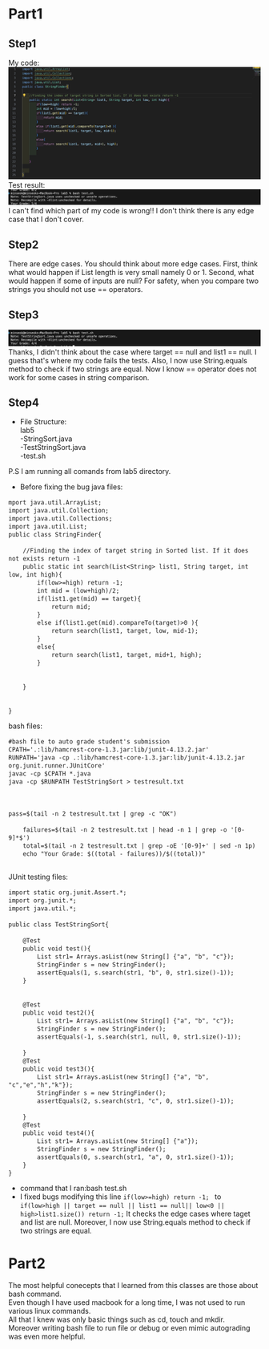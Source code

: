 # Part1
## Step1
My code:
![img](mycode.png)
Test result:
![img](testresult.png)
I can't find which part of my code is wrong!! I don't think there is any edge case that I don't cover.
## Step2
There are edge cases.
You should think about more edge cases.
First, think what would happen if List length is very small namely 0 or 1.
Second, what would happen if some of inputs are null?
For safety, when you compare two strings you should not use == operators.

## Step3
![img](afterfix.png)
Thanks, I didn't think about the case where target == null and list1 == null. I guess that's where my code fails the tests.
Also, I now use String.equals method to check if two strings are equal. Now I know == operator does not work for some cases in string comparison.
## Step4
- File Structure:\
lab5\
-StringSort.java\
-TestStringSort.java\
-test.sh

P.S I am running all comands from lab5 directory.
- Before fixing the bug
java files:
```
mport java.util.ArrayList;
import java.util.Collection;
import java.util.Collections;
import java.util.List;
public class StringFinder{

    //Finding the index of target string in Sorted list. If it does not exists return -1
    public static int search(List<String> list1, String target, int low, int high){
        if(low>=high) return -1;
        int mid = (low+high)/2;
        if(list1.get(mid) == target){
            return mid;
        }
        else if(list1.get(mid).compareTo(target)>0 ){
            return search(list1, target, low, mid-1);
        }
        else{
            return search(list1, target, mid+1, high);
        }
        
    
    }

    
}
```
bash files:
```
#bash file to auto grade student's submission
CPATH='.:lib/hamcrest-core-1.3.jar:lib/junit-4.13.2.jar'
RUNPATH='java -cp .:lib/hamcrest-core-1.3.jar:lib/junit-4.13.2.jar org.junit.runner.JUnitCore' 
javac -cp $CPATH *.java
java -cp $RUNPATH TestStringSort > testresult.txt



pass=$(tail -n 2 testresult.txt | grep -c "OK")

    failures=$(tail -n 2 testresult.txt | head -n 1 | grep -o '[0-9]*$')
    total=$(tail -n 2 testresult.txt | grep -oE '[0-9]+' | sed -n 1p)
    echo "Your Grade: $((total - failures))/$((total))"


```

JUnit testing files:
```
import static org.junit.Assert.*;
import org.junit.*;
import java.util.*;

public class TestStringSort{

    @Test 
    public void test(){
        List str1= Arrays.asList(new String[] {"a", "b", "c"});
        StringFinder s = new StringFinder();
        assertEquals(1, s.search(str1, "b", 0, str1.size()-1));
    }
   

    @Test
    public void test2(){
        List str1= Arrays.asList(new String[] {"a", "b", "c"});
        StringFinder s = new StringFinder();
        assertEquals(-1, s.search(str1, null, 0, str1.size()-1));

    }
    @Test
    public void test3(){
        List str1= Arrays.asList(new String[] {"a", "b", "c","e","h","k"});
        StringFinder s = new StringFinder();
        assertEquals(2, s.search(str1, "c", 0, str1.size()-1));

    }
    @Test
    public void test4(){
        List str1= Arrays.asList(new String[] {"a"});
        StringFinder s = new StringFinder();
        assertEquals(0, s.search(str1, "a", 0, str1.size()-1));
    }
}
```

- command that I ran:bash test.sh
- I fixed bugs modifying this line
`if(low>=high) return -1; ` to
`if(low>high || target == null || list1 == null|| low<0 || high>list1.size()) return -1;`
It checks the edge cases where taget and list are null.
Moreover, I now use String.equals method to check if two strings are equal.





# Part2
The most helpful conecepts that I learned from this classes are those about bash command.\
Even though I have used macbook for a long time, I was not used to run various linux commands.\
All that I knew was only basic things such as  cd, touch and mkdir.\
Moreover writing bash file to run file or debug or even mimic autograding was even more helpful.
